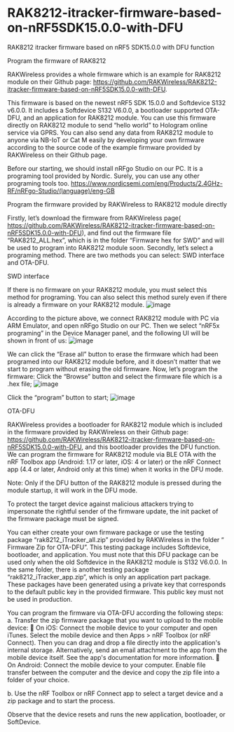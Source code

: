 # RAK8212-itracker-firmware-based-on-nRF5SDK15.0.0-with-DFU
RAK8212 itracker firmware based on nRF5 SDK15.0.0 with DFU function

Program the firmware of RAK8212

RAKWireless provides a whole firmware which is an example for RAK8212 module on their Github page: 
https://github.com/RAKWireless/RAK8212-itracker-firmware-based-on-nRF5SDK15.0.0-with-DFU.

This firmware is based on the newest nRF5 SDK 15.0.0 and Softdevice S132 v6.0.0. It includes a Softdevice S132 V6.0.0, a bootloader supported OTA-DFU, and an application for RAK8212 module. 
You can use this firmware directly on RAK8212 module to send “hello world” to Hologram online service via GPRS. You can also send any data from RAK8212 module to anyone via NB-IoT or Cat M easily by developing your own firmware according to the source code of the example firmware provided by RAKWireless on their Github page. 

Before our starting, we should install nRFgo Studio on our PC. It is a programing tool provided by Nordic. Surely, you can use any other programing tools too.
https://www.nordicsemi.com/eng/Products/2.4GHz-RF/nRFgo-Studio/(language)/eng-GB

Program the firmware provided by RAKWireless to RAK8212 module directly

Firstly, let’s download the firmware from RAKWireless page( https://github.com/RAKWireless/RAK8212-itracker-firmware-based-on-nRF5SDK15.0.0-with-DFU), and find out the firmware file “RAK8212_ALL.hex”, which is in the folder “Firmware hex for SWD” and will be used to program into RAK8212 module soon.
Secondly, let’s select a programing method. There are two methods you can select: SWD interface and OTA-DFU.

SWD interface

If there is no firmware on your RAK8212 module, you must select this method for programing. You can also select this method surely even if there is already a firmware on your RAK8212 module.
![image](https://github.com/RAKWireless/Pictures-for-readme/blob/master/RAK8212/picture1.jpg)
 
According to the picture above, we connect RAK8212 module with PC via ARM Emulator, and open nRFgo Studio on our PC. Then we select “nRF5x programing” in the Device Manager panel, and the following UI will be shown in front of us:
![image](https://github.com/RAKWireless/Pictures-for-readme/blob/master/RAK8212/picture2.png)
 
We can click the “Erase all” button to erase the firmware which had been programed into our RAK8212 module before, and it doesn’t matter that we start to program without erasing the old firmware.
Now, let’s program the firmware:
Click the “Browse” button and select the firmware file which is a .hex file;
![image](https://github.com/RAKWireless/Pictures-for-readme/blob/master/RAK8212/picture3.png)

Click the “program” button to start;
![image](https://github.com/RAKWireless/Pictures-for-readme/blob/master/RAK8212/picture4.png)


OTA-DFU

RAKWireless provides a bootloader for RAK8212 module which is included in the firmware provided by RAKWireless on their Github page: https://github.com/RAKWireless/RAK8212-itracker-firmware-based-on-nRF5SDK15.0.0-with-DFU, and this bootloader provides the DFU function. We can program the firmware for RAK8212 module via BLE OTA with the nRF Toolbox app (Android: 1.17 or later, iOS: 4 or later) or the nRF Connect app (4.4 or later, Android only at this time) when it works in the DFU mode. 

Note: Only if the DFU button of the RAK8212 module is pressed during the module startup, it will work in the DFU mode.

To protect the target device against malicious attackers trying to impersonate the rightful sender of the firmware update, the init packet of the firmware package must be signed.

You can either create your own firmware package or use the testing package “rak8212_iTracker_all.zip” provided by RAKWireless in the folder “ Firmware Zip for OTA-DFU”. This testing package includes Softdevice, bootloader, and application. You must note that this DFU package can be used only when the old Softdevice in the RAK8212 module is S132 V6.0.0. In the same folder, there is another testing package “rak8212_iTracker_app.zip”, which is only an application part package. These packages have been generated using a private key that corresponds to the default public key in the provided firmware. This public key must not be used in production.

You can program the firmware via OTA-DFU according the following steps:
a.	Transfer the zip firmware package that you want to upload to the mobile device:
	On iOS: Connect the mobile device to your computer and open iTunes. Select the mobile device and then Apps > nRF Toolbox (or nRF Connect). Then you can drag and drop a file directly into the application's internal storage. Alternatively, send an email attachment to the app from the mobile device itself. See the app's documentation for more information.
	On Android: Connect the mobile device to your computer. Enable file transfer between the computer and the device and copy the zip file into a folder of your choice.

b.	Use the nRF Toolbox or nRF Connect app to select a target device and a zip package and to start the process.

Observe that the device resets and runs the new application, bootloader, or SoftDevice.
